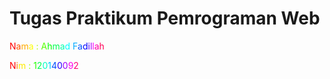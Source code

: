 <h1>Tugas Praktikum Pemrograman Web</h1>

<span style="color:#FF0000">N</span><span style="color:#FF5500">a</span><span style="color:#FFAA00">m</span><span style="color:#FFFF00">a</span> <span style="color:#AAFF00">:</span> <span style="color:#55FF00">A</span><span style="color:#00FF00">h</span><span style="color:#00FF55">m</span><span style="color:#00FFAA">a</span><span style="color:#00FFFF">d</span> <span style="color:#00AAFF">F</span><span style="color:#0055FF">a</span><span style="color:#0000FF">d</span><span style="color:#5500FF">i</span><span style="color:#AA00FF">l</span><span style="color:#FF00FF">l</span><span style="color:#FF00AA">a</span><span style="color:#FF0055">h</span>

<span style="color:#FF0000">N</span><span style="color:#FF7600">i</span><span style="color:#FFEB00">m</span> <span style="color:#9DFF00">:</span> <span style="color:#27FF00">1</span><span style="color:#00FF4E">2</span><span style="color:#00FFC4">0</span><span style="color:#00C4FF">1</span><span style="color:#004EFF">4</span><span style="color:#2700FF">0</span><span style="color:#9D00FF">0</span><span style="color:#FF00EB">9</span><span style="color:#FF0076">2</span>
